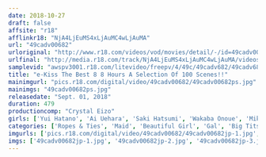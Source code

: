 ```yaml
---
date: 2018-10-27
draft: false
affsite: "r18"
afflinkr18: "NjA4LjEuMS4xLjAuMC4wLjAuMA"
url: "49cadv00682"
urloriginal: "http://www.r18.com/videos/vod/movies/detail/-/id=49cadv00682"
urlfinal: "http://media.r18.com/track/NjA4LjEuMS4xLjAuMC4wLjAuMA/videos/vod/movies/detail/-/id=49cadv00682"
samplevid: "awspv3001.r18.com/litevideo/freepv/4/49c/49cadv682/49cadv682_dmb_w.mp4"
title: "e-Kiss The Best 8 8 Hours A Selection Of 100 Scenes!!"
mainimgurl: "pics.r18.com/digital/video/49cadv00682/49cadv00682ps.jpg"
mainimgs: "49cadv00682ps.jpg"
releasedate: "Sept. 01, 2018"
duration: 479
productioncomp: "Crystal Eizo"
girls: ['Yui Hatano', 'Ai Uehara', 'Saki Hatsumi', 'Wakaba Onoue', 'Mikako Abe', 'Kurea Hasumi', 'Ayumi Kimito', 'Yui Oba', 'Akane Yoshinaga', 'Asahi Mizuno']
categories: ['Ropes & Ties', 'Maid', 'Beautiful Girl', 'Gal', 'Big Tits', 'School Swimsuits', 'Shaved Pussy', 'Outdoor', 'Cosplay', 'Creampie']
imgurls: ['pics.r18.com/digital/video/49cadv00682/49cadv00682jp-1.jpg', 'pics.r18.com/digital/video/49cadv00682/49cadv00682jp-2.jpg', 'pics.r18.com/digital/video/49cadv00682/49cadv00682jp-3.jpg', 'pics.r18.com/digital/video/49cadv00682/49cadv00682jp-4.jpg', 'pics.r18.com/digital/video/49cadv00682/49cadv00682jp-5.jpg', 'pics.r18.com/digital/video/49cadv00682/49cadv00682jp-6.jpg', 'pics.r18.com/digital/video/49cadv00682/49cadv00682jp-7.jpg', 'pics.r18.com/digital/video/49cadv00682/49cadv00682jp-8.jpg', 'pics.r18.com/digital/video/49cadv00682/49cadv00682jp-9.jpg', 'pics.r18.com/digital/video/49cadv00682/49cadv00682jp-10.jpg', 'pics.r18.com/digital/video/49cadv00682/49cadv00682jp-11.jpg', 'pics.r18.com/digital/video/49cadv00682/49cadv00682jp-12.jpg', 'pics.r18.com/digital/video/49cadv00682/49cadv00682jp-13.jpg', 'pics.r18.com/digital/video/49cadv00682/49cadv00682jp-14.jpg', 'pics.r18.com/digital/video/49cadv00682/49cadv00682jp-15.jpg', 'pics.r18.com/digital/video/49cadv00682/49cadv00682jp-16.jpg', 'pics.r18.com/digital/video/49cadv00682/49cadv00682jp-17.jpg', 'pics.r18.com/digital/video/49cadv00682/49cadv00682jp-18.jpg', 'pics.r18.com/digital/video/49cadv00682/49cadv00682jp-19.jpg', 'pics.r18.com/digital/video/49cadv00682/49cadv00682jp-20.jpg']
imgs: ['49cadv00682jp-1.jpg', '49cadv00682jp-2.jpg', '49cadv00682jp-3.jpg', '49cadv00682jp-4.jpg', '49cadv00682jp-5.jpg', '49cadv00682jp-6.jpg', '49cadv00682jp-7.jpg', '49cadv00682jp-8.jpg', '49cadv00682jp-9.jpg', '49cadv00682jp-10.jpg', '49cadv00682jp-11.jpg', '49cadv00682jp-12.jpg', '49cadv00682jp-13.jpg', '49cadv00682jp-14.jpg', '49cadv00682jp-15.jpg', '49cadv00682jp-16.jpg', '49cadv00682jp-17.jpg', '49cadv00682jp-18.jpg', '49cadv00682jp-19.jpg', '49cadv00682jp-20.jpg']
---
```

